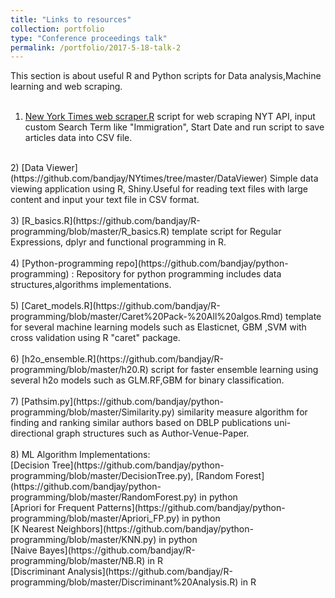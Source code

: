 ```yaml
---
title: "Links to resources"
collection: portfolio
type: "Conference proceedings talk"
permalink: /portfolio/2017-5-18-talk-2
---
```

This section is about useful R and Python scripts for Data analysis,Machine learning and web scraping.
<br/>
<br/>
1) [New York Times web scraper.R](https://github.com/bandjay/NYtimes/blob/master/NYtimes_EveryDay_Scraper.R)  script for web scraping  NYT API, input custom Search Term like "Immigration", Start Date and run script to save articles data into CSV file.<br/>        
<br/>
2) [Data Viewer](https://github.com/bandjay/NYtimes/tree/master/DataViewer) Simple data viewing application using R, Shiny.Useful for reading text files with large content and input your text file in CSV format.
<br/> 
<br/>
3) [R_basics.R](https://github.com/bandjay/R-programming/blob/master/R_basics.R)  template script for Regular Expressions, dplyr and functional programming in R.
<br/>
<br/>
4) [Python-programming repo](https://github.com/bandjay/python-programming) : Repository for python programming includes data structures,algorithms implementations.
<br/>
<br/>
5) [Caret_models.R](https://github.com/bandjay/R-programming/blob/master/Caret%20Pack-%20All%20algos.Rmd)  template for several machine learning models such as Elasticnet, GBM ,SVM with cross validation using R "caret" package.
<br/>​
<br/>
6) [h2o_ensemble.R](https://github.com/bandjay/R-programming/blob/master/h20.R) script for faster ensemble learning using several h2o models such as GLM.RF,GBM for binary classification.
<br/>
<br/>
7) [Pathsim.py](https://github.com/bandjay/python-programming/blob/master/Similarity.py)   similarity measure algorithm for finding and ranking similar authors based on DBLP publications uni-directional graph structures such as Author-Venue-Paper. 
<br/>
<br/>
8) ML Algorithm Implementations: <br/>
[Decision Tree](https://github.com/bandjay/python-programming/blob/master/DecisionTree.py), [Random Forest](https://github.com/bandjay/python-programming/blob/master/RandomForest.py) in python<br/>
​[Apriori for Frequent Patterns](https://github.com/bandjay/python-programming/blob/master/Apriori_FP.py) in python<br/>
​[K Nearest Neighbors](https://github.com/bandjay/python-programming/blob/master/KNN.py) in python<br/>
​[Naive Bayes](https://github.com/bandjay/R-programming/blob/master/NB.R) in R<br/>
​[Discriminant Analysis](https://github.com/bandjay/R-programming/blob/master/Discriminant%20Analysis.R) in R
​ 
 
​



​

​
